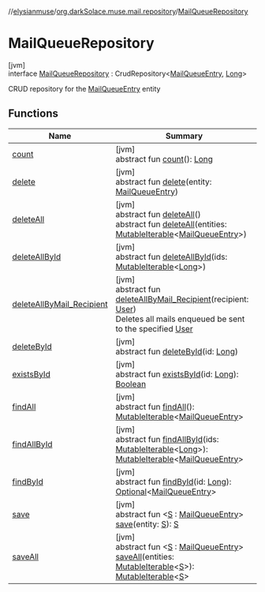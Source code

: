 //[elysianmuse](../../../index.md)/[org.darkSolace.muse.mail.repository](../index.md)/[MailQueueRepository](index.md)

# MailQueueRepository

[jvm]\
interface [MailQueueRepository](index.md) : CrudRepository&lt;[MailQueueEntry](../../org.darkSolace.muse.mail.model/-mail-queue-entry/index.md), [Long](https://kotlinlang.org/api/latest/jvm/stdlib/kotlin/-long/index.html)&gt; 

CRUD repository for the [MailQueueEntry](../../org.darkSolace.muse.mail.model/-mail-queue-entry/index.md) entity

## Functions

| Name | Summary |
|---|---|
| [count](../../org.darkSolace.muse.user.repository/-user-settings-repository/index.md#-1347258675%2FFunctions%2F-1216412040) | [jvm]<br>abstract fun [count](../../org.darkSolace.muse.user.repository/-user-settings-repository/index.md#-1347258675%2FFunctions%2F-1216412040)(): [Long](https://kotlinlang.org/api/latest/jvm/stdlib/kotlin/-long/index.html) |
| [delete](index.md#1097152660%2FFunctions%2F-1216412040) | [jvm]<br>abstract fun [delete](index.md#1097152660%2FFunctions%2F-1216412040)(entity: [MailQueueEntry](../../org.darkSolace.muse.mail.model/-mail-queue-entry/index.md)) |
| [deleteAll](../../org.darkSolace.muse.user.repository/-user-settings-repository/index.md#87931462%2FFunctions%2F-1216412040) | [jvm]<br>abstract fun [deleteAll](../../org.darkSolace.muse.user.repository/-user-settings-repository/index.md#87931462%2FFunctions%2F-1216412040)()<br>abstract fun [deleteAll](index.md#-1194374991%2FFunctions%2F-1216412040)(entities: [MutableIterable](https://kotlinlang.org/api/latest/jvm/stdlib/kotlin.collections/-mutable-iterable/index.html)&lt;[MailQueueEntry](../../org.darkSolace.muse.mail.model/-mail-queue-entry/index.md)&gt;) |
| [deleteAllById](../../org.darkSolace.muse.user.repository/-user-settings-repository/index.md#897308593%2FFunctions%2F-1216412040) | [jvm]<br>abstract fun [deleteAllById](../../org.darkSolace.muse.user.repository/-user-settings-repository/index.md#897308593%2FFunctions%2F-1216412040)(ids: [MutableIterable](https://kotlinlang.org/api/latest/jvm/stdlib/kotlin.collections/-mutable-iterable/index.html)&lt;[Long](https://kotlinlang.org/api/latest/jvm/stdlib/kotlin/-long/index.html)&gt;) |
| [deleteAllByMail_Recipient](delete-all-by-mail_-recipient.md) | [jvm]<br>abstract fun [deleteAllByMail_Recipient](delete-all-by-mail_-recipient.md)(recipient: [User](../../org.darkSolace.muse.user.model/-user/index.md))<br>Deletes all mails enqueued be sent to the specified [User](../../org.darkSolace.muse.user.model/-user/index.md) |
| [deleteById](../../org.darkSolace.muse.user.repository/-user-settings-repository/index.md#-1865927624%2FFunctions%2F-1216412040) | [jvm]<br>abstract fun [deleteById](../../org.darkSolace.muse.user.repository/-user-settings-repository/index.md#-1865927624%2FFunctions%2F-1216412040)(id: [Long](https://kotlinlang.org/api/latest/jvm/stdlib/kotlin/-long/index.html)) |
| [existsById](../../org.darkSolace.muse.user.repository/-user-settings-repository/index.md#-1245749783%2FFunctions%2F-1216412040) | [jvm]<br>abstract fun [existsById](../../org.darkSolace.muse.user.repository/-user-settings-repository/index.md#-1245749783%2FFunctions%2F-1216412040)(id: [Long](https://kotlinlang.org/api/latest/jvm/stdlib/kotlin/-long/index.html)): [Boolean](https://kotlinlang.org/api/latest/jvm/stdlib/kotlin/-boolean/index.html) |
| [findAll](../../org.darkSolace.muse.user.repository/-user-settings-repository/index.md#432803092%2FFunctions%2F-1216412040) | [jvm]<br>abstract fun [findAll](../../org.darkSolace.muse.user.repository/-user-settings-repository/index.md#432803092%2FFunctions%2F-1216412040)(): [MutableIterable](https://kotlinlang.org/api/latest/jvm/stdlib/kotlin.collections/-mutable-iterable/index.html)&lt;[MailQueueEntry](../../org.darkSolace.muse.mail.model/-mail-queue-entry/index.md)&gt; |
| [findAllById](../../org.darkSolace.muse.user.repository/-user-settings-repository/index.md#-2014544349%2FFunctions%2F-1216412040) | [jvm]<br>abstract fun [findAllById](../../org.darkSolace.muse.user.repository/-user-settings-repository/index.md#-2014544349%2FFunctions%2F-1216412040)(ids: [MutableIterable](https://kotlinlang.org/api/latest/jvm/stdlib/kotlin.collections/-mutable-iterable/index.html)&lt;[Long](https://kotlinlang.org/api/latest/jvm/stdlib/kotlin/-long/index.html)&gt;): [MutableIterable](https://kotlinlang.org/api/latest/jvm/stdlib/kotlin.collections/-mutable-iterable/index.html)&lt;[MailQueueEntry](../../org.darkSolace.muse.mail.model/-mail-queue-entry/index.md)&gt; |
| [findById](../../org.darkSolace.muse.user.repository/-user-settings-repository/index.md#635093510%2FFunctions%2F-1216412040) | [jvm]<br>abstract fun [findById](../../org.darkSolace.muse.user.repository/-user-settings-repository/index.md#635093510%2FFunctions%2F-1216412040)(id: [Long](https://kotlinlang.org/api/latest/jvm/stdlib/kotlin/-long/index.html)): [Optional](https://docs.oracle.com/javase/8/docs/api/java/util/Optional.html)&lt;[MailQueueEntry](../../org.darkSolace.muse.mail.model/-mail-queue-entry/index.md)&gt; |
| [save](index.md#-23382046%2FFunctions%2F-1216412040) | [jvm]<br>abstract fun &lt;[S](index.md#-23382046%2FFunctions%2F-1216412040) : [MailQueueEntry](../../org.darkSolace.muse.mail.model/-mail-queue-entry/index.md)&gt; [save](index.md#-23382046%2FFunctions%2F-1216412040)(entity: [S](index.md#-23382046%2FFunctions%2F-1216412040)): [S](index.md#-23382046%2FFunctions%2F-1216412040) |
| [saveAll](index.md#-1408008029%2FFunctions%2F-1216412040) | [jvm]<br>abstract fun &lt;[S](index.md#-1408008029%2FFunctions%2F-1216412040) : [MailQueueEntry](../../org.darkSolace.muse.mail.model/-mail-queue-entry/index.md)&gt; [saveAll](index.md#-1408008029%2FFunctions%2F-1216412040)(entities: [MutableIterable](https://kotlinlang.org/api/latest/jvm/stdlib/kotlin.collections/-mutable-iterable/index.html)&lt;[S](index.md#-1408008029%2FFunctions%2F-1216412040)&gt;): [MutableIterable](https://kotlinlang.org/api/latest/jvm/stdlib/kotlin.collections/-mutable-iterable/index.html)&lt;[S](index.md#-1408008029%2FFunctions%2F-1216412040)&gt; |
